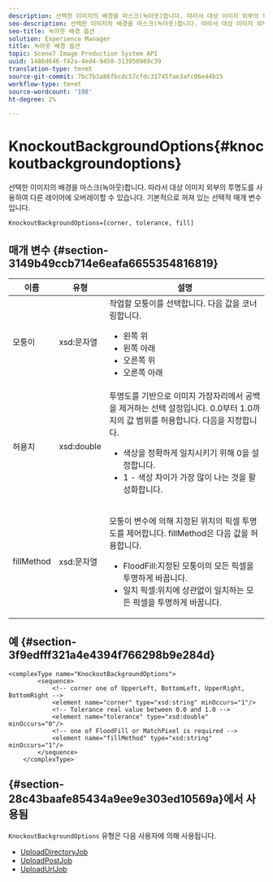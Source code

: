 ```yaml
---
description: 선택한 이미지의 배경을 마스크(녹아웃)합니다. 따라서 대상 이미지 외부의 투명도를 사용하여 다른 레이어에 오버레이할 수 있습니다. 기본적으로 꺼져 있는 선택적 매개 변수입니다.
seo-description: 선택한 이미지의 배경을 마스크(녹아웃)합니다. 따라서 대상 이미지 외부의 투명도를 사용하여 다른 레이어에 오버레이할 수 있습니다. 기본적으로 꺼져 있는 선택적 매개 변수입니다.
seo-title: 녹아웃 배경 옵션
solution: Experience Manager
title: 녹아웃 배경 옵션
topic: Scene7 Image Production System API
uuid: 1486d646-f42a-4ed4-9450-313950969c39
translation-type: tm+mt
source-git-commit: 7bc7b3a86fbcdc57cfdc31745fae3afc06e44b15
workflow-type: tm+mt
source-wordcount: '198'
ht-degree: 2%

---
```



# KnockoutBackgroundOptions{#knockoutbackgroundoptions}

선택한 이미지의 배경을 마스크(녹아웃)합니다. 따라서 대상 이미지 외부의 투명도를 사용하여 다른 레이어에 오버레이할 수 있습니다. 기본적으로 꺼져 있는 선택적 매개 변수입니다.

`KnockoutBackgroundOptions=[corner, tolerance, fill]`

## 매개 변수 {#section-3149b49ccb714e6eafa6655354816819}

<table id="table_68131DE0A3C84908A43C6F7777F20973"> 
 <thead> 
  <tr> 
   <th colname="col1" class="entry"> 이름 </th> 
   <th colname="col2" class="entry"> 유형 </th> 
   <th colname="col3" class="entry"> 설명 </th> 
  </tr> 
 </thead>
 <tbody> 
  <tr> 
   <td colname="col1"> <span class="codeph"> <span class="varname"> 모퉁이</span> </span> </td> 
   <td colname="col2"> <span class="codeph"> xsd:문자열</span> </td> 
   <td colname="col3">작업할 모퉁이를 선택합니다. <span class="codeph"> 다음 값을 </span> 코너링합니다. 
    <ul id="ul_36C2F07706764A7081010D5521BF3096">
     <li id="li_CBACE5C6AA8C48D3BEE033D3AE03AF3C"><span class="codeph"> 왼쪽 위</span></li>
     <li id="li_49AC53536B4B4D2CA3DD89E2A2B2E95D"><span class="codeph"> 왼쪽 아래</span></li>
     <li id="li_7AD372FF4A9B48F0A16964EE9CB3EE88"><span class="codeph"> 오른쪽 위</span></li>
     <li id="li_D31476DD9A8E4BDBB13A6DDA46547877"><span class="codeph"> 오른쪽 아래</span></li>
    </ul></td> 
  </tr> 
  <tr> 
   <td colname="col1"> <span class="codeph"> <span class="varname"> 허용치</span> </span> </td> 
   <td colname="col2"> <span class="codeph"> xsd:double</span> </td> 
   <td colname="col3">투명도를 기반으로 이미지 가장자리에서 공백을 제거하는 선택 설정입니다. 0.0부터 1.0까지의 값 범위를 허용합니다. 다음을 지정합니다. 
    <ul id="ul_FE5423B857AE43FCBA7A9AEA76C754CC">
     <li id="li_01E3BD0AB8DA4C408B47CB02B269404A">색상을 정확하게 일치시키기 위해 0을 설정합니다. </li>
     <li id="li_FCE21384265D4ECE9C0D785F1BB32C3A">1 - 색상 차이가 가장 많이 나는 것을 활성화합니다. </li>
    </ul></td> 
  </tr> 
  <tr> 
   <td colname="col1"> <span class="codeph"> <span class="varname"> fillMethod</span> </span> </td> 
   <td colname="col2"> <span class="codeph"> xsd:문자열</span> </td> 
   <td colname="col3"> <p><span class="codeph"><span class="varname"> 모퉁이</span></span> 변수에 의해 지정된 위치의 픽셀 투명도를 제어합니다. <span class="codeph"> fillMethod</span>은 다음 값을 허용합니다. </p> 
    <ul id="ul_D95F3B613D344BB89487ED09D83F9217"> 
     <li id="li_3D7B7CA1B9094D16A98E0BA3D962E97F"> <span class="codeph"> FloodFill</span>:지정된 모퉁이의 모든 픽셀을 투명하게 바꿉니다. </li> 
     <li id="li_F97343C3DA7644BCBD1748AD8F9DCE2E"> <span class="codeph"> 일치 픽셀</span>:위치에 상관없이 일치하는 모든 픽셀을 투명하게 바꿉니다. </li> 
    </ul> </td> 
  </tr> 
 </tbody> 
</table>

## 예 {#section-3f9edfff321a4e4394f766298b9e284d}

```
<complexType name="KnockoutBackgroundOptions">
        <sequence>
            <!-- corner one of UpperLeft, BottomLeft, UpperRight, BottomRight -->
            <element name="corner" type="xsd:string" minOccurs="1"/>
            <!-- Tolerance real value between 0.0 and 1.0 -->
            <element name="tolerance" type="xsd:double" minOccurs="0"/>
            <!-- one of FloodFill or MatchPixel is required -->
            <element name="fillMethod" type="xsd:string" minOccurs="1"/>
        </sequence>
    </complexType>
```

## {#section-28c43baafe85434a9ee9e303ed10569a}에서 사용됨

`KnockoutBackgroundOptions` 유형은 다음 사용자에 의해 사용됩니다.

* [UploadDirectoryJob](../../types/c-data-types/r-upload-directory-job.md#reference-e707ebf53b074c49ad983d1886e0bbb6)
* [UploadPostJob](../../types/c-data-types/r-upload-post-job.md#reference-bca2339b593f4637a687c33937215ef4)
* [UploadUrlJob](../../types/c-data-types/r-upload-urls-job.md#reference-8e9bc895268c4321b233dbeadc990398)

